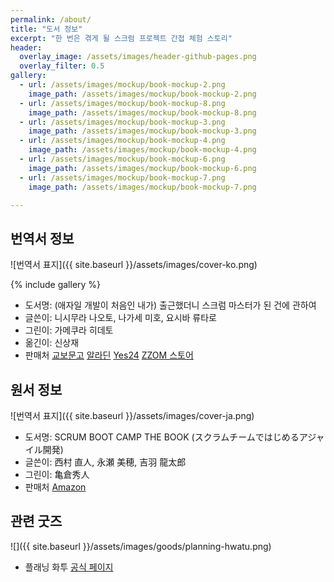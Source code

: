 ```yaml
---
permalink: /about/
title: "도서 정보"
excerpt: "한 번은 겪게 될 스크럼 프로젝트 간접 체험 스토리"
header:
  overlay_image: /assets/images/header-github-pages.png
  overlay_filter: 0.5
gallery:
  - url: /assets/images/mockup/book-mockup-2.png
    image_path: /assets/images/mockup/book-mockup-2.png
  - url: /assets/images/mockup/book-mockup-8.png
    image_path: /assets/images/mockup/book-mockup-8.png
  - url: /assets/images/mockup/book-mockup-3.png
    image_path: /assets/images/mockup/book-mockup-3.png
  - url: /assets/images/mockup/book-mockup-4.png
    image_path: /assets/images/mockup/book-mockup-4.png
  - url: /assets/images/mockup/book-mockup-6.png
    image_path: /assets/images/mockup/book-mockup-6.png
  - url: /assets/images/mockup/book-mockup-7.png
    image_path: /assets/images/mockup/book-mockup-7.png

---
```


## 번역서 정보

![번역서 표지]({{ site.baseurl }}/assets/images/cover-ko.png)

{% include gallery %}

* 도서명: (애자일 개발이 처음인 내가) 출근했더니 스크럼 마스터가 된 건에 관하여
* 글쓴이: 니시무라 나오토, 나가세 미호, 요시바 류타로
* 그린이: 가메쿠라 히데토
* 옮긴이: 신상재
* 판매처 <a href="https://product.kyobobook.co.kr/detail/S000200083569" target="_blank" class="btn btn--info">교보문고</a> <a href="https://www.aladin.co.kr/shop/wproduct.aspx?ItemId=304705923" target="_blank" class="btn btn--info">알라딘</a> <a href="http://www.yes24.com/Product/Goods/115143425" target="_blank" class="btn btn--info">Yes24</a> <a href="https://smartstore.naver.com/zzom/products/7616969339" target="_blank" class="btn btn--info">ZZOM 스토어</a>


## 원서 정보

![번역서 표지]({{ site.baseurl }}/assets/images/cover-ja.png)

* 도서명: SCRUM BOOT CAMP THE BOOK (スクラムチームではじめるアジャイル開発)
* 글쓴이: 西村 直人, 永瀬 美穂, 吉羽 龍太郎
* 그린이: 亀倉秀人
* 판매처 <a href="https://www.amazon.co.jp/dp/B086GBXRN6/ref=cm_sw_em_r_mt_dp_G837S51HWFJP8FMA9DAC" target="_blank" class="btn btn--info">Amazon</a>

## 관련 굿즈

![]({{ site.baseurl }}/assets/images/goods/planning-hwatu.png)

* 플래닝 화투 <a href="http://zzom.io/planning-hwatu" target="_blank" class="btn btn--info">공식 페이지</a>

[Amazon]: https://www.amazon.co.jp/dp/B086GBXRN6/ref=cm_sw_em_r_mt_dp_G837S51HWFJP8FMA9DAC
[교보문고]: https://product.kyobobook.co.kr/detail/S000200083569
[알라딘]: https://www.aladin.co.kr/shop/wproduct.aspx?ItemId=304705923
[Yes24]: http://www.yes24.com/Product/Goods/115143425
[ZZOM 스토어]: https://smartstore.naver.com/zzom/products/7616969339
